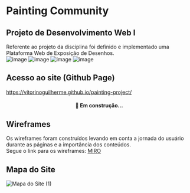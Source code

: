 # Painting Community
## Projeto de Desenvolvimento Web I

Referente ao projeto da disciplina foi definido e implementado uma Plataforma Web de Exposição de Desenhos.   
![image](https://img.shields.io/badge/HTML5-E34F26?style=for-the-badge&logo=html5&logoColor=white)
![image](https://img.shields.io/badge/CSS-239120?&style=for-the-badge&logo=css3&logoColor=white)
![image](https://img.shields.io/badge/JavaScript-F7DF1E?style=for-the-badge&logo=javascript&logoColor=black)
![image](https://img.shields.io/badge/Bootstrap-563D7C?style=for-the-badge&logo=bootstrap&logoColor=white)

## Acesso ao site (Github Page)
https://vitorinoguilherme.github.io/painting-project/
<h4 align="center"> 
	🚀 Em construção...
</h4>


## Wireframes
Os wireframes foram construídos levando em conta a jornada do usuário durante as páginas e a importância dos conteúdos.    
Segue o link para os wireframes: [MIRO](https://miro.com/app/board/o9J_lcIyTH0=/)

## Mapa do Site
![Mapa do Site (1)](https://user-images.githubusercontent.com/54454980/111801145-69c16800-88ab-11eb-9eb0-0c51bf4f91f7.png)



